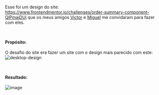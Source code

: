 Esse foi um design do site: https://www.frontendmentor.io/challenges/order-summary-component-QlPmajDUj que os meus amigos [Victor](https://github.com/Victor-Lis) e [Miguel](https://www.instagram.com/rosillomiguel12/) me convidaram para fazer com eles.
<br>
<br>
<br>

**Propósito:**
<br>
<br>
O desafio do site era fazer um site com o design mais parecido com este:
![desktop-design](https://github.com/PedroHenriqueMoraesSamsonas/Desafio-de-design/assets/131505706/ec7b9ed9-e16b-4ef1-a0ee-77efe424c193)
<br>
<br>
<br>

**Resultado:**
<br>
<br>
![image](https://github.com/PedroHenriqueMoraesSamsonas/Desafio-de-design/assets/131505706/4dd36689-aa52-4970-82de-6fa66bfad7bf)
